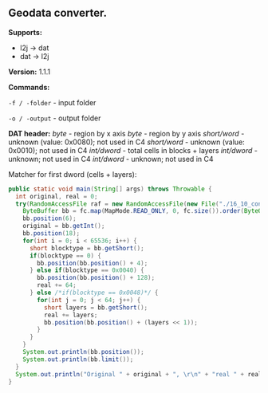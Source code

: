 ## Geodata converter.

**Supports:**
 * l2j -> dat
 * dat -> l2j

**Version:** 1.1.1

**Commands:**

`-f / -folder` - input folder

`-o / -output` - output folder

**DAT header:**
*byte* - region by x axis
*byte* - region by y axis
*short/word* - unknown (value: 0x0080); not used in C4
*short/word* - unknown (value: 0x0010); not used in C4
*int/dword* - total cells in blocks + layers
*int/dword* - unknown; not used in C4
*int/dword* - unknown; not used in C4

Matcher for first dword (cells + layers):
```Java
public static void main(String[] args) throws Throwable {
  int original, real = 0;
  try(RandomAccessFile raf = new RandomAccessFile(new File("./16_10_conv.dat"), "r"); FileChannel fc= raf.getChannel()) {
    ByteBuffer bb = fc.map(MapMode.READ_ONLY, 0, fc.size()).order(ByteOrder.LITTLE_ENDIAN);
    bb.position(6);
    original = bb.getInt();
    bb.position(18);
    for(int i = 0; i < 65536; i++) {
      short blocktype = bb.getShort();
      if(blocktype == 0) {
        bb.position(bb.position() + 4);
      } else if(blocktype == 0x0040) {
        bb.position(bb.position() + 128);
        real += 64;
      } else /*if(blocktype == 0x0048)*/ {
        for(int j = 0; j < 64; j++) {
          short layers = bb.getShort();
          real += layers;
          bb.position(bb.position() + (layers << 1));
        }
      }
    }
    System.out.println(bb.position());
    System.out.println(bb.limit());
  }
  System.out.println("Original " + original + ", \r\n" + "real " + real);
}
```